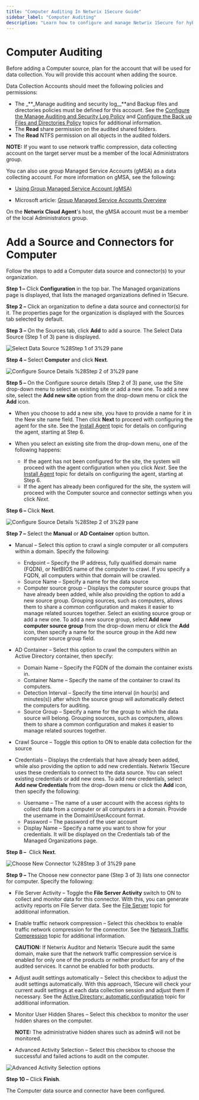 ```yaml
---
title: "Computer Auditing In Netwrix 1Secure Guide"
sidebar_label: "Computer Auditing"
description: "Learn how to configure and manage Netwrix 1Secure for hybrid security. This guide covers setup, monitoring, and analytics to help secure cloud and on prem data"
---
```


# Computer Auditing

Before adding a Computer source, plan for the account that will be used for data collection. You
will provide this account when adding the source.

Data Collection Accounts should meet the following policies and permissions:

- The \_**\_Manage auditing and security log\_\_**and Backup files and directories policies must be
  defined for this account. See the
  [Configure the Manage Auditing and Security Log Policy](/docs/1secure/setup-and-configuration/active-directory/audit-policies.md)
  and [Configure the Back up Files and Directories Policy](/docs/1secure/setup-and-configuration/computers/index.md) topics for
  additional information.
- The **Read** share permission on the audited shared folders.
- The **Read** NTFS permission on all objects in the audited folders.

**NOTE:** If you want to use network traffic compression, data collecting account on the target
server must be a member of the local Administrators group.

You can also use group Managed Service Accounts (gMSA) as a data collecting account. For more
information on gMSA, see the following:

- [Using Group Managed Service Account (gMSA)](/docs/1secure/data-sources/gmsa.md)

- Microsoft article:
  [Group Managed Service Accounts Overview](https://docs.microsoft.com/en-us/windows-server/security/group-managed-service-accounts/group-managed-service-accounts-overview)

On the **Netwrix Cloud Agent**'s host, the gMSA account must be a member of the local Administrators
group.

# Add a Source and Connectors for Computer

Follow the steps to add a Computer data source and connector(s) to your organization.

**Step 1 –** Click **Configuration** in the top bar. The Managed organizations page is displayed,
that lists the managed organizations defined in 1Secure.

**Step 2 –** Click an organization to define a data source and connector(s) for it. The properties
page for the organization is displayed with the Sources tab selected by default.

**Step 3 –** On the Sources tab, click **Add** to add a source. The Select Data Source (Step 1 of 3)
pane is displayed.

![Select Data Source %28Step 1 of 3%29 pane](/img/product_docs/1secure/admin/organizations/sourcesandconnectors/addsources_exchange.webp)

**Step 4 –** Select **Computer** and click **Next**.

![Configure Source Details %28Step 2 of 3%29 pane](</img/product_docs/1secure/admin/organizations/sourcesandconnectors/configuresourcedetails(step2-3).webp>)

**Step 5 –** On the Configure source details (Step 2 of 3) pane, use the Site drop-down menu to
select an existing site or add a new one. To add a new site, select the **Add new site** option from
the drop-down menu or click the **Add** icon.

- When you choose to add a new site, you have to provide a name for it in the New site name field.
  Then click **Next** to proceed with configuring the agent for the site. See the
  [Install Agent](/docs/1secure/getting-started/installation.md) topic for details on configuring the agent,
  starting at Step 6.
- When you select an existing site from the drop-down menu, one of the following happens:

  - If the agent has not been configured for the site, the system will proceed with the agent
    configuration when you click _Next_. See the [Install Agent](/docs/1secure/getting-started/installation.md)
    topic for details on configuring the agent, starting at Step 6.
  - If the agent has already been configured for the site, the system will proceed with the
    Computer source and connector settings when you click _Next_.

**Step 6 –** Click **Next**.

![Configure Source Details %28Step 2 of 3%29 pane](</img/product_docs/1secure/admin/organizations/sourcesandconnectors/configsourcedetails(step2of3).webp>)

**Step 7 –** Select the **Manual** or **AD Container** option button.

- Manual – Select this option to crawl a single computer or all computers within a domain. Specify
  the following:

  - Endpoint – Specify the IP address, fully qualified domain name (FQDN), or NetBIOS name of the
    computer to crawl. If you specify a FQDN, all computers within that domain will be crawled.
  - Source Name – Specify a name for the data source
  - Computer source group – Displays the computer source groups that have already been added,
    while also providing the option to add a new source group. Grouping sources, such as
    computers, allows them to share a common configuration and makes it easier to manage related
    sources together. Select an existing source group or add a new one. To add a new source group,
    select **Add new computer source group** from the drop-down menu or click the **Add** icon,
    then specify a name for the source group in the Add new computer source group field.

- AD Container – Select this option to crawl the computers within an Active Directory container,
  then specify:

  - Domain Name – Specify the FQDN of the domain the container exists in.
  - Container Name – Specify the name of the container to crawl its computers.
  - Detection Interval – Specify the time interval (in hour(s) and minutes(s)) after which the
    source group will automatically detect the computers for auditing.
  - Source Group – Specify a name for the group to which the data source will belong. Grouping
    sources, such as computers, allows them to share a common configuration and makes it easier to
    manage related sources together.

- Crawl Source – Toggle this option to ON to enable data collection for the source
- Credentials – Displays the crdentials that have already been added, while also providing the
  option to add new credentials. Netwrix 1Secure uses these credentials to connect to the data
  source. You can select existing credentials or add new ones. To add new credentials, select **Add
  new Credentials** from the drop-down menu or click the **Add** icon, then specify the following:

  - Username – The name of a user account with the access rights to collect data from a computer
    or all computers in a domain. Provide the username in the Domain\UserAccount format.
  - Password – The password of the user account
  - Display Name – Specify a name you want to show for your credentials. It will be displayed on
    the Credentials tab of the Managed Organizations page.

**Step 8 –**  Click **Next**.

![Choose New Connector %28Step 3 of 3%29 pane](/img/product_docs/1secure/admin/organizations/sourcesandconnectors/computer_chooseconnector.webp)

**Step 9 –** The Choose new connector pane (Step 3 of 3) lists one connector for computer. Specify
the following:

- File Server Activity – Toggle the **File Server Activity** switch to ON to collect and monitor
  data for this connector. With this, you can generate activity reports on File Server data. See the
  [File Server](/docs/1secure/reporting/report-types/activity-reports.md#file-server) topic for additional information.
- Enable traffic network compression – Select this checkbox to enable traffic network compression
  for the connector. See the
  [Network Traffic Compression](/docs/1secure/setup-and-configuration/network-configuration.md) topic for
  additional information.

  **CAUTION:** If Netwrix Auditor and Netwrix 1Secure audit the same domain, make sure that the
  network traffic compression service is enabled for only one of the products or neither product
  for any of the audited services. It cannot be enabled for both products.

- Adjust audit settings automatically – Select this checkbox to adjust the audit settings
  automatically. With this approach, 1Secure will check your current audit settings at each data
  collection session and adjust them if necessary. See the
  [Active Directory: automatic configuration](/docs/1secure/setup-and-configuration/active-directory/automatic-configuration.md) topic for
  additional information.
- Monitor User Hidden Shares – Select this checkbox to monitor the user hidden shares on the
  computer.

  **NOTE:** The administrative hidden shares such as admin$ will not be monitored.

- Advanced Activity Selection – Select this checkbox to choose the successful and failed actions to
  audit on the computer.

![Advanced Activity Selection options](/img/product_docs/1secure/configuration/computer/objectlevelaccessaudit.webp)

**Step 10 –** Click **Finish**.

The Computer data source and connector have been configured.
